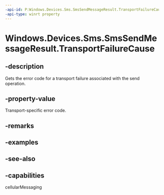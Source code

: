 ```yaml
---
-api-id: P:Windows.Devices.Sms.SmsSendMessageResult.TransportFailureCause
-api-type: winrt property
---
```


<!-- Property syntax
public int TransportFailureCause { get; }
-->

# Windows.Devices.Sms.SmsSendMessageResult.TransportFailureCause

## -description
Gets the error code for a transport failure associated with the send operation.

## -property-value
Transport-specific error code.

## -remarks

## -examples

## -see-also


## -capabilities
cellularMessaging